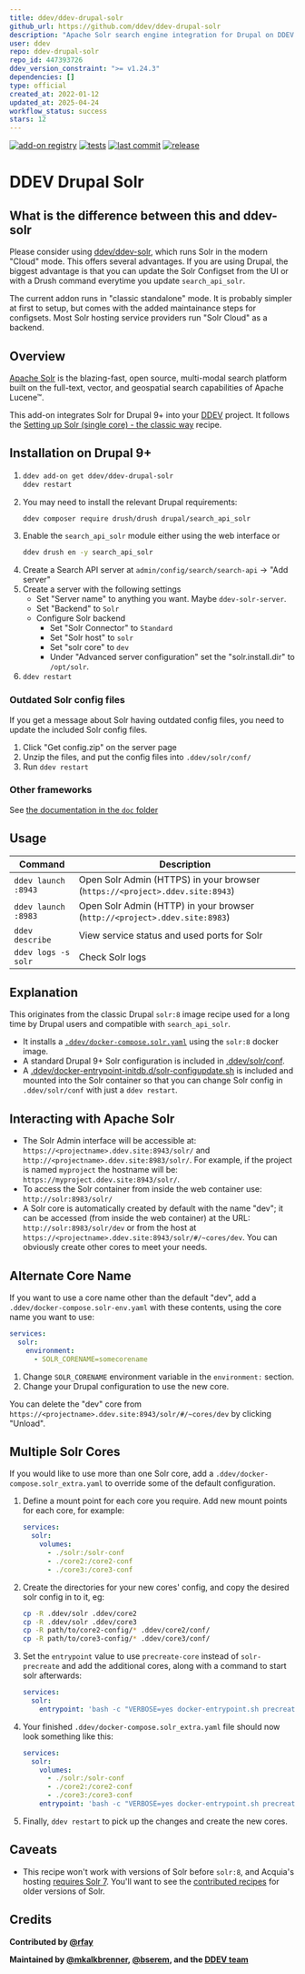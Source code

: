 ```yaml
---
title: ddev/ddev-drupal-solr
github_url: https://github.com/ddev/ddev-drupal-solr
description: "Apache Solr search engine integration for Drupal on DDEV (please consider ddev/ddev-solr first)"
user: ddev
repo: ddev-drupal-solr
repo_id: 447393726
ddev_version_constraint: ">= v1.24.3"
dependencies: []
type: official
created_at: 2022-01-12
updated_at: 2025-04-24
workflow_status: success
stars: 12
---
```


[![add-on registry](https://img.shields.io/badge/DDEV-Add--on_Registry-blue)](https://addons.ddev.com)
[![tests](https://github.com/ddev/ddev-drupal-solr/actions/workflows/tests.yml/badge.svg?branch=main)](https://github.com/ddev/ddev-drupal-solr/actions/workflows/tests.yml?query=branch%3Amain)
[![last commit](https://img.shields.io/github/last-commit/ddev/ddev-drupal-solr)](https://github.com/ddev/ddev-drupal-solr/commits)
[![release](https://img.shields.io/github/v/release/ddev/ddev-drupal-solr)](https://github.com/ddev/ddev-drupal-solr/releases/latest)

# DDEV Drupal Solr

## What is the difference between this and ddev-solr

Please consider using [ddev/ddev-solr](https://github.com/ddev/ddev-solr), which runs Solr in the modern "Cloud" mode. This offers several advantages. If you are using Drupal, the biggest advantage
is that you can update the Solr Configset from the UI or with a Drush command everytime you update `search_api_solr`.

The current addon runs in "classic standalone" mode. It is probably simpler at first to setup, but comes with the added maintainance steps for configsets. Most Solr hosting service providers run "Solr Cloud" as a backend.

## Overview

[Apache Solr](https://solr.apache.org/) is the blazing-fast, open source, multi-modal search platform built on the full-text, vector, and geospatial search capabilities of Apache Lucene™.

This add-on integrates Solr for Drupal 9+ into your [DDEV](https://ddev.com/) project. It follows the [Setting up Solr (single core) - the classic way](https://git.drupalcode.org/project/search_api_solr/-/blob/4.x/README.md#setting-up-solr-single-core-the-classic-way) recipe.

## Installation on Drupal 9+

1. ```bash
   ddev add-on get ddev/ddev-drupal-solr
   ddev restart
   ```
2. You may need to install the relevant Drupal requirements:
   ```bash
   ddev composer require drush/drush drupal/search_api_solr
   ```
3. Enable the `search_api_solr` module either using the web interface or
   ```bash
   ddev drush en -y search_api_solr
   ```
4. Create a Search API server at `admin/config/search/search-api` -> "Add server"
5. Create a server with the following settings
   * Set "Server name" to anything you want. Maybe `ddev-solr-server`.
   * Set "Backend" to `Solr`
   * Configure Solr backend
     * Set "Solr Connector" to `Standard`
     * Set "Solr host" to `solr`
     * Set "solr core" to `dev`
     * Under "Advanced server configuration" set the "solr.install.dir" to `/opt/solr`.
6. `ddev restart`

### Outdated Solr config files

If you get a message about Solr having outdated config files, you need to update the included Solr config files.

1. Click "Get config.zip" on the server page
2. Unzip the files, and put the config files into `.ddev/solr/conf/`
3. Run `ddev restart`

### Other frameworks

See [the documentation in the `doc` folder](https://github.com/ddev/ddev-drupal-solr/blob/main/doc/README.md)

## Usage

| Command | Description |
| ------- | ----------- |
| `ddev launch :8943` | Open Solr Admin (HTTPS) in your browser (`https://<project>.ddev.site:8943`) |
| `ddev launch :8983` | Open Solr Admin (HTTP) in your browser (`http://<project>.ddev.site:8983`) |
| `ddev describe` | View service status and used ports for Solr |
| `ddev logs -s solr` | Check Solr logs |

## Explanation

This originates from the classic Drupal `solr:8` image recipe used for a long time by Drupal users and compatible with `search_api_solr`.

* It installs a [`.ddev/docker-compose.solr.yaml`](https://github.com/ddev/ddev-drupal-solr/blob/main/docker-compose.solr.yaml) using the `solr:8` docker image.
* A standard Drupal 9+ Solr configuration is included in [.ddev/solr/conf](https://github.com/ddev/ddev-drupal-solr/blob/main/solr/conf).
* A [.ddev/docker-entrypoint-initdb.d/solr-configupdate.sh](https://github.com/ddev/ddev-drupal-solr/blob/main/solr/docker-entrypoint-initdb.d/solr-configupdate.sh) is included and mounted into the Solr container so that you can change Solr config in `.ddev/solr/conf` with just a `ddev restart`.

## Interacting with Apache Solr

* The Solr Admin interface will be accessible at: `https://<projectname>.ddev.site:8943/solr/` and `http://<projectname>.ddev.site:8983/solr/`. For example, if the project is named `myproject` the hostname will be: `https://myproject.ddev.site:8943/solr/`.
* To access the Solr container from inside the web container use: `http://solr:8983/solr/`
* A Solr core is automatically created by default with the name "dev"; it can be accessed (from inside the web container) at the URL: `http://solr:8983/solr/dev` or from the host at `https://<projectname>.ddev.site:8943/solr/#/~cores/dev`. You can obviously create other cores to meet your needs.

## Alternate Core Name

If you want to use a core name other than the default "dev", add a `.ddev/docker-compose.solr-env.yaml` with these contents, using the core name you want to use:

```yaml
services:
  solr:
    environment:
      - SOLR_CORENAME=somecorename
```

1. Change `SOLR_CORENAME` environment variable in the `environment:` section.
2. Change your Drupal configuration to use the new core.

You can delete the "dev" core from `https://<projectname>.ddev.site:8943/solr/#/~cores/dev` by clicking "Unload".

## Multiple Solr Cores

If you would like to use more than one Solr core, add a  `.ddev/docker-compose.solr_extra.yaml` to override some of the default configuration.

1. Define a mount point for each core you require. Add new mount points for each core, for example:

    ```yaml
    services:
      solr:
        volumes:
          - ./solr:/solr-conf
          - ./core2:/core2-conf
          - ./core3:/core3-conf
    ```

2. Create the directories for your new cores' config, and copy the desired solr config in to it, eg:

    ```bash
    cp -R .ddev/solr .ddev/core2
    cp -R .ddev/solr .ddev/core3
    cp -R path/to/core2-config/* .ddev/core2/conf/
    cp -R path/to/core3-config/* .ddev/core3/conf/
    ```

3. Set the `entrypoint` value to use `precreate-core` instead of `solr-precreate` and add the additional cores, along with a command to start solr afterwards:

    ```yaml
    services:
      solr:
        entrypoint: 'bash -c "VERBOSE=yes docker-entrypoint.sh precreate-core solrconf /solr-conf ; precreate-core core2 /core2-conf ; precreate-core core3 /core3-conf  ; exec solr -f "'
    ```

4. Your finished `.ddev/docker-compose.solr_extra.yaml` file should now look something like this:

    ```yaml
    services:
      solr:
        volumes:
          - ./solr:/solr-conf
          - ./core2:/core2-conf
          - ./core3:/core3-conf
        entrypoint: 'bash -c "VERBOSE=yes docker-entrypoint.sh precreate-core solrconf /solr-conf ; precreate-core core2 /core2-conf ; precreate-core core3 /core3-conf  ; exec solr -f "'
    ```

5. Finally, `ddev restart` to pick up the changes and create the new cores.

## Caveats

* This recipe won't work with versions of Solr before `solr:8`, and Acquia's hosting [requires Solr 7](https://docs.acquia.com/acquia-cloud-platform/docs/features/acquia-search). You'll want to see the [contributed recipes](https://github.com/ddev/ddev-contrib) for older versions of Solr.

## Credits

**Contributed by [@rfay](https://github.com/rfay)**

**Maintained by [@mkalkbrenner](https://github.com/mkalkbrenner), [@bserem](https://github.com/bserem), and the [DDEV team](https://ddev.com/support-ddev/)**
